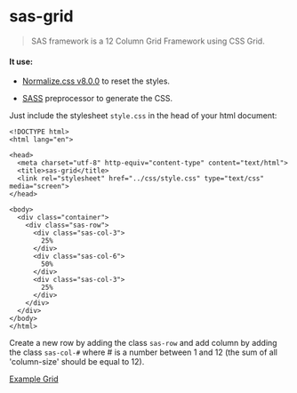 # sas-grid
> SAS framework is a 12 Column Grid Framework using CSS Grid.

#### It use:

* [Normalize.css v8.0.0](https://necolas.github.io/normalize.css/) to reset the styles.

* [SASS](http://sass-lang.com/) preprocessor to generate the CSS.

Just include the stylesheet ```style.css``` in the head of your html document:
```
<!DOCTYPE html>
<html lang="en">

<head>
  <meta charset="utf-8" http-equiv="content-type" content="text/html">
  <title>sas-grid</title>
  <link rel="stylesheet" href="../css/style.css" type="text/css" media="screen">
</head>

<body>
  <div class="container">
    <div class="sas-row">
      <div class="sas-col-3">
        25%
      </div>
      <div class="sas-col-6">
        50%
      </div>
      <div class="sas-col-3">
        25%
      </div>
    </div>
  </div>
</body>
</html>
```
Create a new row by adding the class ```sas-row``` and add column
by adding the class ```sas-col-#``` where # is a number between 1 and 12
(the sum of all 'column-size' should be equal to 12).

[Example Grid](https://shieboo.github.io/sas-grid/)
